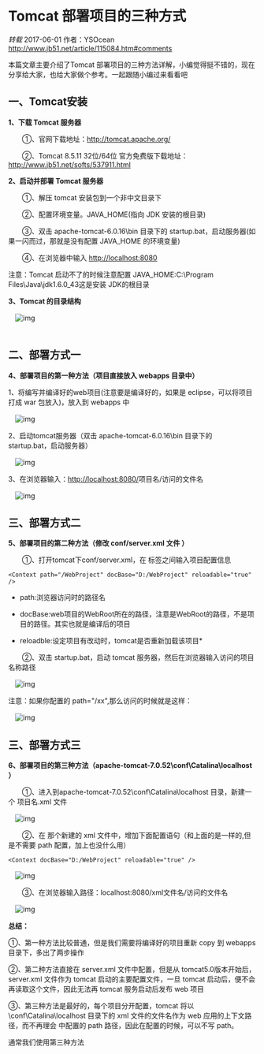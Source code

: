 #  Tomcat 部署项目的三种方式

*转载*  2017-06-01   作者：YSOcean http://www.jb51.net/article/115084.htm#comments

本篇文章主要介绍了Tomcat 部署项目的三种方法详解，小编觉得挺不错的，现在分享给大家，也给大家做个参考。一起跟随小编过来看看吧

##  一、Tomcat安装

**1、下载 Tomcat 服务器**

　　①、官网下载地址：<http://tomcat.apache.org/>

　　②、Tomcat 8.5.11 32位/64位 官方免费版下载地址：<http://www.jb51.net/softs/537911.html>

**2、启动并部署 Tomcat 服务器**

　　①、解压 tomcat 安装包到一个非中文目录下

　　②、配置环境变量。JAVA_HOME(指向 JDK 安装的根目录)

　　③、双击 apache-tomcat-6.0.16\bin 目录下的 startup.bat，启动服务器(如果一闪而过，那就是没有配置 JAVA_HOME 的环境变量)

　　④、在浏览器中输入 [http://localhost:8080](http://localhost:8080/)

注意：Tomcat 启动不了的时候注意配置 JAVA_HOME:C:\Program Files\Java\jdk1.6.0_43这是安装 JDK的根目录

**3、Tomcat 的目录结构**

　![img](../images/tomcat/deploy/tomcat_deploy_1.png)    
　
##  二、部署方式一
**4、部署项目的第一种方法（项目直接放入 webapps 目录中）**

1、将编写并编译好的web项目(注意要是编译好的，如果是 eclipse，可以将项目打成 war 包放入)，放入到 webapps 中

　![img](../images/tomcat/deploy/tomcat_deploy_2.png)  

2、启动tomcat服务器（双击 apache-tomcat-6.0.16\bin 目录下的 startup.bat，启动服务器）

　![img](../images/tomcat/deploy/tomcat_deploy_3.png)  

3、在浏览器输入：<http://localhost:8080/>项目名/访问的文件名

　![img](../images/tomcat/deploy/tomcat_deploy_4.png)   

##  三、部署方式二
**5、部署项目的第二种方法（修改 conf/server.xml 文件 ）**

　　①、打开tomcat下conf/server.xml，在<Host> </Host>标签之间输入项目配置信息

```
<Context path="/WebProject" docBase="D:/WebProject" reloadable="true" />
```

-  path:浏览器访问时的路径名

-  docBase:web项目的WebRoot所在的路径，注意是WebRoot的路径，不是项目的路径。其实也就是编译后的项目

-  reloadble:设定项目有改动时，tomcat是否重新加载该项目*

　　②、双击 startup.bat，启动 tomcat 服务器，然后在浏览器输入访问的项目名称路径

　![img](../images/tomcat/deploy/tomcat_deploy_5.png)  

注意：如果你配置的 path="/xx",那么访问的时候就是这样：  

　![img](../images/tomcat/deploy/tomcat_deploy_6.png)    

##  三、部署方式三
**6、部署项目的第三种方法（apache-tomcat-7.0.52\conf\Catalina\localhost ）**

　　①、进入到apache-tomcat-7.0.52\conf\Catalina\localhost 目录，新建一个 项目名.xml 文件

　![img](../images/tomcat/deploy/tomcat_deploy_7.png)    

　　②、在 那个新建的 xml 文件中，增加下面配置语句（和上面的是一样的,但是不需要 path 配置，加上也没什么用）

```
<Context docBase="D:/WebProject" reloadable="true" />
```

　![img](../images/tomcat/deploy/tomcat_deploy_8.png)    

　　③、在浏览器输入路径：localhost:8080/xml文件名/访问的文件名

　![img](../images/tomcat/deploy/tomcat_deploy_9.png)    

**总结：**

①、第一种方法比较普通，但是我们需要将编译好的项目重新 copy 到 webapps 目录下，多出了两步操作

②、第二种方法直接在 server.xml 文件中配置，但是从 tomcat5.0版本开始后，server.xml 文件作为 tomcat 启动的主要配置文件，一旦 tomcat 启动后，便不会再读取这个文件，因此无法再 tomcat 服务启动后发布 web 项目

③、第三种方法是最好的，每个项目分开配置，tomcat 将以\conf\Catalina\localhost 目录下的 xml 文件的文件名作为 web 应用的上下文路径，而不再理会 <Context>中配置的 path 路径，因此在配置的时候，可以不写 path。

通常我们使用第三种方法